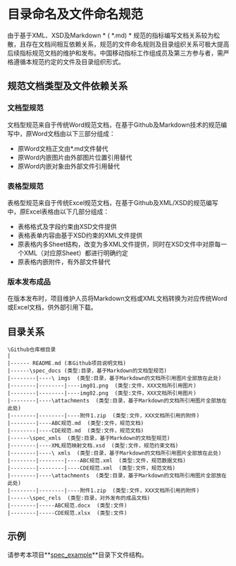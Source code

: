 # 目录命名及文件命名规范

由于基于XML、XSD及Markdown * ( \*.md) * 规范的指标编写文档关系较为松散，且存在文档间相互依赖关系，规范的文件命名规则及目录组织关系可极大提高后续指标规范文档的维护和发布。中国移动指标工作组成员及第三方参与者，需严格遵循本规范约定的文件及目录组织形式。



## 规范文档类型及文件依赖关系

### 文档型规范

文档型规范来自于传统Word规范文档，在基于Github及Markdown技术的规范编写中，原Word文档由以下三部分组成：

* 原Word文档正文由\*.md文件替代
* 原Word内嵌图片由外部图片位置引用替代
* 原Word内嵌对象由外部文件引用替代

### 表格型规范

表格型规范来自于传统Excel规范文档，在基于Github及XML/XSD的规范编写中，原Excel表格由以下几部分组成：

* 表格格式及字段约束由XSD文件提供
* 表格表单内容由基于XSD约束的XML文件提供
* 原表格内多Sheet结构，改变为多XML文件提供，同时在XSD文件中对原每一个XML（对应原Sheet）都进行明确约定
* 原表格内嵌附件，有外部文件替代

### 版本发布成品

在版本发布时，项目维护人员将Markdown文档或XML文档转换为对应传统Word或Excel文档，供外部引用下载。

## 目录关系

```
\Github仓库根目录
|
|------ README.md (本Github项目说明文档)
|------\spec_docs (类型:目录，基于Markdown的文档型规范)
|--------|----\ imgs  (类型:目录，基于Markdown的文档所引用图片全部放在此处)
|--------|--------|----img01.png  (类型:文件，XXX文档所引用图片)
|--------|--------|----img02.png  (类型:文件，XXX文档所引用图片)
|--------|----\attachments  (类型:目录，基于Markdown的文档所引用图片全部放在此处)
|--------|--------|----附件1.zip  (类型:文件，XXX文档所引用的附件)
|--------|----ABC规范.md  (类型:文件，规范文档)
|--------|----CDE规范.md  (类型:文件，规范文档)
|------\spec_xmls  (类型:目录，基于Markdown的文档型规范)
|--------|----XML规范映射文档.xsd  (类型:文件，规范约束文档)
|--------|----\ xmls  (类型:目录，基于Markdown的文档所引用图片全部放在此处)
|--------|--------|----ABC规范.xml  (类型:文件，规范数据文档)
|--------|--------|----CDE规范.xml  (类型:文件，规范文档)
|--------|----\attachments  (类型:目录，基于Markdown的文档所引用图片全部放在此处)
|--------|--------|----附件1.zip  (类型:文件，XXX文档所引用的附件)
|------\spec_rels  (类型:目录，对外发布的成品文档)
|--------|-----ABC规范.docx  (类型:文件)
|--------|-----CDE规范.xlsx  (类型:文件)
```

## 示例
请参考本项目**[spec_example](\spec_example)**目录下文件结构。


